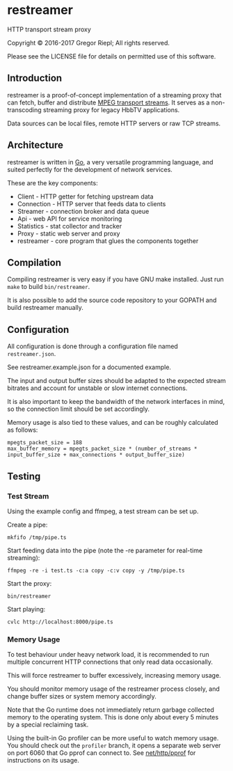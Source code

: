 # restreamer

HTTP transport stream proxy

Copyright © 2016-2017 Gregor Riepl;
All rights reserved.

Please see the LICENSE file for details on permitted use of this software.


## Introduction

restreamer is a proof-of-concept implementation of a streaming proxy
that can fetch, buffer and distribute [MPEG transport streams](https://en.wikipedia.org/wiki/MPEG-TS).
It serves as a non-transcoding streaming proxy for legacy HbbTV applications.

Data sources can be local files, remote HTTP servers or raw TCP streams.


## Architecture

restreamer is written in [Go](https://golang.org/), a very versatile
programming language, and suited perfectly for the development of
network services.

These are the key components:
* Client - HTTP getter for fetching upstream data
* Connection - HTTP server that feeds data to clients
* Streamer - connection broker and data queue
* Api - web API for service monitoring
* Statistics - stat collector and tracker
* Proxy - static web server and proxy
* restreamer - core program that glues the components together


## Compilation

Compiling restreamer is very easy if you have GNU make installed.
Just run `make` to build `bin/restreamer`.

It is also possible to add the source code repository to your GOPATH
and build restreamer manually.


## Configuration

All configuration is done through a configuration file named `restreamer.json`.

See restreamer.example.json for a documented example.

The input and output buffer sizes should be adapted to the expected
stream bitrates and account for unstable or slow internet connections.

It is also important to keep the bandwidth of the network interfaces
in mind, so the connection limit should be set accordingly.

Memory usage is also tied to these values, and can be roughly calculated as follows:

```
mpegts_packet_size = 188
max_buffer_memory = mpegts_packet_size * (number_of_streams * input_buffer_size + max_connections * output_buffer_size)
```


## Testing

### Test Stream

Using the example config and ffmpeg, a test stream can be set up.

Create a pipe:
```
mkfifo /tmp/pipe.ts
```
Start feeding data into the pipe (note the -re parameter for real-time streaming):
```
ffmpeg -re -i test.ts -c:a copy -c:v copy -y /tmp/pipe.ts
```
Start the proxy:
```
bin/restreamer
```
Start playing:
```
cvlc http://localhost:8000/pipe.ts
```

### Memory Usage

To test behaviour under heavy network load, it is recommended to run
multiple concurrent HTTP connections that only read data occasionally.

This will force restreamer to buffer excessively, increasing memory usage.

You should monitor memory usage of the restreamer process closely,
and change buffer sizes or system memory accordingly.

Note that the Go runtime does not immediately return garbage collected
memory to the operating system. This is done only about every 5 minutes
by a special reclaiming task.

Using the built-in Go profiler can be more useful to watch memory usage.
You should check out the `profiler` branch, it opens a separate web
server on port 6060 that Go pprof can connect to. See [net/http/pprof](https://golang.org/pkg/net/http/pprof/)
for instructions on its usage.
